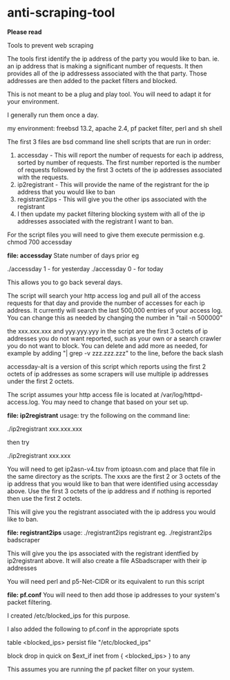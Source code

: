# anti-scraping-tool

**Please read**

Tools to prevent web scraping

The tools first identify the ip address of the party you would like to ban. ie. an ip address that is making a significant number of requests.  It then provides all of the ip addressess associated with the that party.  Those addresses are then added to the packet filters and blocked.

This is not meant to be a plug and play tool.  You will need to adapt it for your environment.

I generally run them once a day.

my environment: freebsd 13.2, apache 2.4, pf packet filter, perl and sh shell

The first 3 files are bsd command line shell scripts that are run in order:

1. accessday - This will report the number of requests for each ip address, sorted by number of requests.  The first number reported is the number of requests followed by the first 3 octets of the ip addresses associated with the requests.
2. ip2registrant - This will provide the name of the registrant for the ip address that you would like to ban
3. registrant2ips - This will give you the other ips associated with the registrant
4. I then update my packet filtering blocking system with all of the ip addresses associated with the registrant I want to ban. 

For the script files you will need to give them execute permission e.g. chmod 700 accessday

**file: accessday**
State number of days prior eg 

./accessday 1     - for yesterday 
./accessday 0     - for today 

This allows you to go back several days.  

The script will search your http access log and pull all of the access requests for that day and provide the number of accesses for each ip address.  It currently will search the last 500,000 entries of your access log.  You can change this as needed by changing the number in "tail -n 500000"

the xxx.xxx.xxx and yyy.yyy.yyy in the script are the first 3 octets of ip addresses you do not want reported, such as your own or a search crawler you do not want to block.  You can delete and add more as needed, for example by adding "| grep -v zzz.zzz.zzz" to the line, before the back slash

accessday-alt is a version of this script which reports using the first 2 octets of ip addresses as some scrapers will use multiple ip addresses under the first 2 octets. 

The script assumes your http access file is located at /var/log/httpd-access.log.  You may need to change that based on your set up.

**file: ip2registrant**
usage: try the following on the command line:

./ip2registrant xxx.xxx.xxx

then try

./ip2registrant xxx.xxx

You will need to get ip2asn-v4.tsv from iptoasn.com and place that file in the same directory as the scripts.  The xxxs are the first 2 or 3 octets of the ip address that you would like to ban that were identified using accessday above. Use the first 3 octets of the ip address and if nothing is reported then use the first 2 octets.

This will give you the registrant associated with the ip address you would like to ban. 

**file: registrant2ips**
usage: ./registrant2ips registrant   eg. ./registrant2ips badscraper

This will give you the ips associated with the registrant identfied by ip2registrant above. 
It will also create a file ASbadscraper with their ip addresses

You will need perl and p5-Net-CIDR or its equivalent to run this script

**file: pf.conf**
You will need to then add those ip addresses to your system's packet filtering.

I created /etc/blocked_ips for this purpose.  

I also added the following to pf.conf in the appropriate spots

table <blocked_ips> persist file "/etc/blocked_ips" 

block drop in quick on $ext_if inet from { <blocked_ips> } to any

This assumes you are running the pf packet filter on your system.
